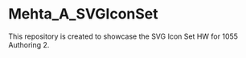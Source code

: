 # Mehta_A_SVGIconSet
This repository is created to showcase the SVG Icon Set HW for 1055 Authoring 2.
